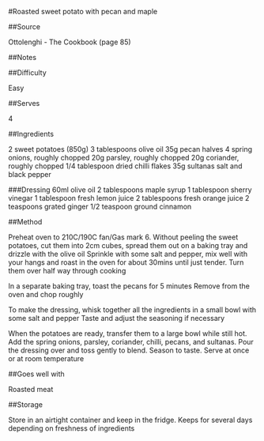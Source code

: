 #Roasted sweet potato with pecan and maple


##Source 

Ottolenghi - The Cookbook (page 85)


##Notes




##Difficulty

Easy


##Serves

4


##Ingredients

2 sweet potatoes (850g)
3 tablespoons olive oil
35g pecan halves
4 spring onions, roughly chopped
20g parsley, roughly chopped
20g coriander, roughly chopped
1/4 tablespoon dried chilli flakes
35g sultanas
salt and black pepper

###Dressing
60ml olive oil
2 tablespoons maple syrup
1 tablespoon sherry vinegar
1 tablespoon fresh lemon juice
2 tablespoons fresh orange juice
2 teaspoons grated ginger
1/2 teaspoon ground cinnamon

##Method

Preheat oven to 210C/190C fan/Gas mark 6.
Without peeling the sweet potatoes, cut them into 2cm cubes, spread them out on a baking tray and drizzle with the olive oil
Sprinkle with some salt and pepper, mix well with your hangs and roast in the oven for about 30mins until just tender.
Turn them over half way through cooking 

In a separate baking tray, toast the pecans for 5 minutes 
Remove from the oven and chop roughly

To make the dressing, whisk together all the ingredients in a small bowl with some salt and pepper
Taste and adjust the seasoning if necessary

When the potatoes are ready, transfer them to a large bowl while still hot.
Add the spring onions, parsley, coriander, chilli, pecans, and sultanas.
Pour the dressing over and toss gently to blend.
Season to taste.
Serve at once or at room temperature


##Goes well with

Roasted meat


##Storage

Store in an airtight container and keep in the fridge. Keeps for several days depending on freshness of ingredients
